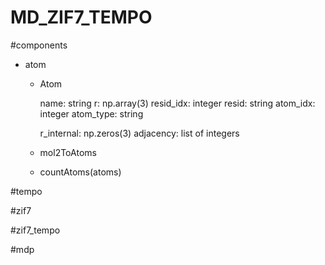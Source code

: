 # MD_ZIF7_TEMPO
#components

- atom
  - Atom

    name: string
    r: np.array(3)
    resid_idx: integer
    resid: string
    atom_idx: integer
    atom_type: string
        
    r_internal: np.zeros(3)
    adjacency: list of integers
    
  - mol2ToAtoms
  - countAtoms(atoms)

#tempo

#zif7

#zif7_tempo

#mdp
